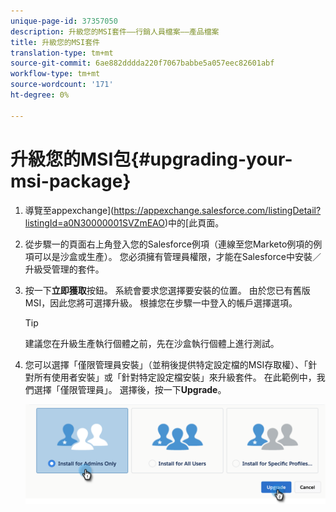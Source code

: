 ```yaml
---
unique-page-id: 37357050
description: 升級您的MSI套件——行銷人員檔案——產品檔案
title: 升級您的MSI套件
translation-type: tm+mt
source-git-commit: 6ae882dddda220f7067babbe5a057eec82601abf
workflow-type: tm+mt
source-wordcount: '171'
ht-degree: 0%

---
```



# 升級您的MSI包{#upgrading-your-msi-package}

1. 導覽至appexchange](https://appexchange.salesforce.com/listingDetail?listingId=a0N30000001SVZmEAO)中的[此頁面。
1. 從步驟一的頁面右上角登入您的Salesforce例項（連線至您Marketo例項的例項可以是沙盒或生產）。 您必須擁有管理員權限，才能在Salesforce中安裝／升級受管理的套件。
1. 按一下&#x200B;**立即獲取**&#x200B;按鈕。 系統會要求您選擇要安裝的位置。 由於您已有舊版MSI，因此您將可選擇升級。 根據您在步驟一中登入的帳戶選擇選項。

   >[!TIP]
   >
   >建議您在升級生產執行個體之前，先在沙盒執行個體上進行測試。

1. 您可以選擇「僅限管理員安裝」（並稍後提供特定設定檔的MSI存取權）、「針對所有使用者安裝」或「針對特定設定檔安裝」來升級套件。 在此範例中，我們選擇「僅限管理員」。 選擇後，按一下&#x200B;**Upgrade**。

   ![](assets/four.png)

